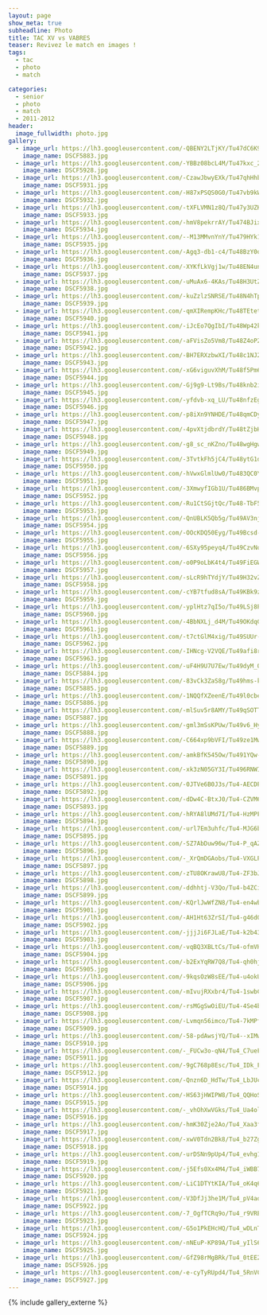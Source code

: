 ```yaml
---
layout: page
show_meta: true
subheadline: Photo
title: TAC XV vs VABRES
teaser: Revivez le match en images !
tags:
  - tac
  - photo
  - match

categories:
  - senior
  - photo
  - match
  - 2011-2012
header:
  image_fullwidth: photo.jpg
gallery:
  - image_url: https://lh3.googleusercontent.com/-QBENY2LTjKY/Tu47dC6K9JI/AAAAAAAAI4A/LlvktPES76E_TWrlt69b8JmmeYg3iaRcACHM
    image_name: DSCF5883.jpg
  - image_url: https://lh3.googleusercontent.com/-YBBz08bcL4M/Tu47kxc_2uI/AAAAAAAAJIA/tDb8ZaipGegu_A6bDbP0wJJU1Cb1YOqngCHM
    image_name: DSCF5928.jpg
  - image_url: https://lh3.googleusercontent.com/-CzawJbwyEXk/Tu47qhHhbgI/AAAAAAAAJHA/8xV7rEOs6-o3OC_xEi5uXtrl3BLHEhDWACHM
    image_name: DSCF5931.jpg
  - image_url: https://lh3.googleusercontent.com/-H87xPSQS0G0/Tu47vb9kWRI/AAAAAAAAI_4/8JTumhzFpuobSChpIQ7eC4qfbulj7rpSgCHM
    image_name: DSCF5932.jpg
  - image_url: https://lh3.googleusercontent.com/-tXFLVMN1z8Q/Tu47y3UZK8I/AAAAAAAAJAU/2UVzQr85oMw7l0z1eOWN06CkLQDrB-PIwCHM
    image_name: DSCF5933.jpg
  - image_url: https://lh3.googleusercontent.com/-hmV8pekrrAY/Tu474BJix0I/AAAAAAAAJG4/lfXKkDhvydEnT_xL0OJ1gO0azwqjCu77QCHM
    image_name: DSCF5934.jpg
  - image_url: https://lh3.googleusercontent.com/--M13MMvnYnY/Tu479HYk1dI/AAAAAAAAJDE/L-gxLmlbB8wm40TMpUJBdODgQOHeyI4yQCHM
    image_name: DSCF5935.jpg
  - image_url: https://lh3.googleusercontent.com/-Agq3-db1-c4/Tu48BzY0q8I/AAAAAAAAJCs/sqC29ZT0RB83QIZj-LFbMxDxea_sJ-bgACHM
    image_name: DSCF5936.jpg
  - image_url: https://lh3.googleusercontent.com/-XYKfLkVgj1w/Tu48EN4unHI/AAAAAAAAJCM/jlTReB5Vim8XavNM8RB0lkjk4bjLGtH1ACHM
    image_name: DSCF5937.jpg
  - image_url: https://lh3.googleusercontent.com/-uMuAx6-4KAs/Tu48H3UtZRI/AAAAAAAAJKA/VIII4Y1Vr5QYUaRsnzXx1qGgPxCiMMhDgCHM
    image_name: DSCF5938.jpg
  - image_url: https://lh3.googleusercontent.com/-kuZzlzSNRSE/Tu48N4hTptI/AAAAAAAAJAA/80rcTLD5AAo_qR8IE9JQGQ3GiDPjV9i5QCHM
    image_name: DSCF5939.jpg
  - image_url: https://lh3.googleusercontent.com/-qmXIRempKHc/Tu48TEtetFI/AAAAAAAAJJI/btESDlLNvKEJxg6Lv9PLFr8ArRRXSPpeACHM
    image_name: DSCF5940.jpg
  - image_url: https://lh3.googleusercontent.com/-iJcEo7QgIbI/Tu48Wp42kfI/AAAAAAAAJEE/BESt6ownmLwKg0HdfOvFeclnWwCvqCfKACHM
    image_name: DSCF5941.jpg
  - image_url: https://lh3.googleusercontent.com/-aFVisZo5Vm8/Tu48Z4oPZzI/AAAAAAAAJGo/tpBX7wDNLxU77FPPLvahppF8ih_xmmiBgCHM
    image_name: DSCF5942.jpg
  - image_url: https://lh3.googleusercontent.com/-BH7ERXzbwXI/Tu48c1NJ2oI/AAAAAAAAJDI/zH0g7JdFoGoS9S7Ox0822q86yFSPa4odACHM
    image_name: DSCF5943.jpg
  - image_url: https://lh3.googleusercontent.com/-xG6viguvXhM/Tu48f5Pm66I/AAAAAAAAJA8/1dgrfXHv4jESZEiYiYPd80skt7dqT6USQCHM
    image_name: DSCF5944.jpg
  - image_url: https://lh3.googleusercontent.com/-Gj9g9-Lt9Bs/Tu48knb2i6I/AAAAAAAAJB4/AhKNta_y3DAwHEpyX0KqWdTz0z2cmNSRwCHM
    image_name: DSCF5945.jpg
  - image_url: https://lh3.googleusercontent.com/-yfdvb-xq_LU/Tu48nfzEgQI/AAAAAAAAJEg/yyQsg_KPhHQ5_8CeR0z7UTmIa_S33eNqACHM
    image_name: DSCF5946.jpg
  - image_url: https://lh3.googleusercontent.com/-p8iXn9YNHDE/Tu48qmCDyKI/AAAAAAAAJIY/y9p7rEOcvCMZUsVg2mJP3lnQux3iXuIwgCHM
    image_name: DSCF5947.jpg
  - image_url: https://lh3.googleusercontent.com/-4pvXtjdbrdY/Tu48tZjbHZI/AAAAAAAAJKI/rbjplCfyXSkI8fHYjJn0zrIC3LFhNIV8QCHM
    image_name: DSCF5948.jpg
  - image_url: https://lh3.googleusercontent.com/-g8_sc_nKZno/Tu48wgHgwZI/AAAAAAAAJIQ/bAMgHKAdo-k393WB2GGVMySZtZQNnXVyQCHM
    image_name: DSCF5949.jpg
  - image_url: https://lh3.googleusercontent.com/-3TvtkFh5jC4/Tu48ytG1dJI/AAAAAAAAJCc/SBya4qDXu4QLE2Oua5qM9_3YXnGt5cfggCHM
    image_name: DSCF5950.jpg
  - image_url: https://lh3.googleusercontent.com/-hVwxGlmlUw0/Tu483QC0YmI/AAAAAAAAJH8/0GUUT195AL0TqwRGswIzfUnot1XE9ivGACHM
    image_name: DSCF5951.jpg
  - image_url: https://lh3.googleusercontent.com/-3XmwyfIGb1U/Tu486BMvpWI/AAAAAAAAJFs/Q_bLy344WsE4FAe5fTYsWa26iqyrzYwcACHM
    image_name: DSCF5952.jpg
  - image_url: https://lh3.googleusercontent.com/-Ru1CtSGjtQc/Tu48-TbF5AI/AAAAAAAAJHc/r6EWLQgPrNg_ZrBigC87z7p8kxTElB1xgCHM
    image_name: DSCF5953.jpg
  - image_url: https://lh3.googleusercontent.com/-QnUBLK5Qb5g/Tu49AV3njlI/AAAAAAAAJD4/0qj26j7h8XoZ__ZCpWARNAMuA-CrjaTIwCHM
    image_name: DSCF5954.jpg
  - image_url: https://lh3.googleusercontent.com/-OOcKDQ50Eyg/Tu49Bcsd-WI/AAAAAAAAJBs/CHBjcEOfOLAJWoBA2RJSBGr-NitWqgvkgCHM
    image_name: DSCF5955.jpg
  - image_url: https://lh3.googleusercontent.com/-6SXy95peyq4/Tu49CzvNoZI/AAAAAAAAJEU/k7Z1XRkLrRkUtqzAXf6FxJSWE7VVb9NRACHM
    image_name: DSCF5956.jpg
  - image_url: https://lh3.googleusercontent.com/-o0P9oLbK4t4/Tu49FiEGWEI/AAAAAAAAJJ4/FxaljQLWD3Aa5OrfPbc9g8sxLDkh_dUGwCHM
    image_name: DSCF5957.jpg
  - image_url: https://lh3.googleusercontent.com/-sLcR9hTYdjY/Tu49H32vZAI/AAAAAAAAJDo/ibPxmUbvLlYmiXZfzpiex8DVnN09STKpACHM
    image_name: DSCF5958.jpg
  - image_url: https://lh3.googleusercontent.com/-cYB7tfud8sA/Tu49KBk9ztI/AAAAAAAAJCQ/68H5xpCWRTYJ9ftJELZCQ_oOUnPmc7GEACHM
    image_name: DSCF5959.jpg
  - image_url: https://lh3.googleusercontent.com/-yplHtz7qI5o/Tu49LSj8PAI/AAAAAAAAJBA/dBsd9xmsVNofwfYyOoV-jAFz9HtxQM2AwCHM
    image_name: DSCF5960.jpg
  - image_url: https://lh3.googleusercontent.com/-4BbNXLj_d4M/Tu49OKdqGuI/AAAAAAAAJHg/_oL9VEqXUvIHcnrl-G0tL0wojaR_exg5wCHM
    image_name: DSCF5961.jpg
  - image_url: https://lh3.googleusercontent.com/-t7ctGlM4xig/Tu49SUUr-nI/AAAAAAAAI_Y/HBR0RUu9NQEKol7PlAQTQ9kzToa5nBcPACHM
    image_name: DSCF5962.jpg
  - image_url: https://lh3.googleusercontent.com/-IHNcg-V2VQE/Tu49afi8rQI/AAAAAAAAI_s/7DFkbadGpwQwXa99S4iEIVlQ85Kd_xIowCHM
    image_name: DSCF5963.jpg
  - image_url: https://lh3.googleusercontent.com/-uF4H9U7U7Ew/Tu49dyM_QCI/AAAAAAAAJBw/t1O2Fe17l4oRFkaONMnlQjGiwdcXpT7OwCHM
    image_name: DSCF5884.jpg
  - image_url: https://lh3.googleusercontent.com/-83vCk3ZaS8g/Tu49hms-k6I/AAAAAAAAJBQ/ASWLhwaCXa4yzwEz2b8J0w8NnBjCNS98wCHM
    image_name: DSCF5885.jpg
  - image_url: https://lh3.googleusercontent.com/-1NQQfXZeenE/Tu49l0cbesI/AAAAAAAAI_E/F3iMy9rYbncduFJGemQnYz5xR-2kpDlOgCHM
    image_name: DSCF5886.jpg
  - image_url: https://lh3.googleusercontent.com/-mlSuv5r8AMY/Tu49qSOTTNI/AAAAAAAAJIg/wAWyVj90hl4QkvALNE2ThHfei5kxWsDkwCHM
    image_name: DSCF5887.jpg
  - image_url: https://lh3.googleusercontent.com/-gml3mSsKPUw/Tu49v6_HyrI/AAAAAAAAJEo/yXgQxDx7EAguY_8KvlzHFHJ63cXA2zeLACHM
    image_name: DSCF5888.jpg
  - image_url: https://lh3.googleusercontent.com/-C664xp9bVFI/Tu49ze1MwtI/AAAAAAAAJFQ/KBXdhwRB9JoJg1TGIqOFHBmPrT8etbvSgCHM
    image_name: DSCF5889.jpg
  - image_url: https://lh3.googleusercontent.com/-amkBfK545Ow/Tu491YQw-aI/AAAAAAAAJIw/Lzs1j2FhLW8Q_bNVo0Xl7a8rWmoSoRNKgCHM
    image_name: DSCF5890.jpg
  - image_url: https://lh3.googleusercontent.com/-xk3zN05GY3I/Tu496RNWIOI/AAAAAAAAJCg/GpLsjNWvMsUBxdRlkMv0qNokbEutvLpxQCHM
    image_name: DSCF5891.jpg
  - image_url: https://lh3.googleusercontent.com/-0JTVe6B0J3s/Tu4-AECDPDI/AAAAAAAAI-4/W7ibmrG0PeU21VsvaH_EcTmcC4lhBmq2QCHM
    image_name: DSCF5892.jpg
  - image_url: https://lh3.googleusercontent.com/-dDw4C-BtxJ0/Tu4-CZVM65I/AAAAAAAAJJQ/MJmDOFftSakUwK-FZinZxOTpL0wl9iNqwCHM
    image_name: DSCF5893.jpg
  - image_url: https://lh3.googleusercontent.com/-hRYA8lUMd7I/Tu4-HzMPFtI/AAAAAAAAJJY/1x8pf7CW8vYGcW9fhmddadRZIpHSmvKPwCHM
    image_name: DSCF5894.jpg
  - image_url: https://lh3.googleusercontent.com/-url7Em3uhfc/Tu4-MJG6bcI/AAAAAAAAJGw/BVimHW1r4aoMbKMJsSzac1uRYqTXMcyHQCHM
    image_name: DSCF5895.jpg
  - image_url: https://lh3.googleusercontent.com/-SZ7AbDuw96w/Tu4-P_qAZ_I/AAAAAAAAJIo/XNj7c0c_n040MkHwbJAN-rQHN8SYF0-HgCHM
    image_name: DSCF5896.jpg
  - image_url: https://lh3.googleusercontent.com/-_XrQmDGAobs/Tu4-VXGLPUI/AAAAAAAAJGg/re0a4jSK320CD69ou1IXPKmnExS7OKZMgCHM
    image_name: DSCF5897.jpg
  - image_url: https://lh3.googleusercontent.com/-zTU8OKrawU8/Tu4-ZF3bJhI/AAAAAAAAJFE/uJJKqTV2VjU9slcFFk1dZ4wSgZlAIbXAwCHM
    image_name: DSCF5898.jpg
  - image_url: https://lh3.googleusercontent.com/-ddhhtj-V3Qo/Tu4-b4ZCivI/AAAAAAAAI_0/CfSntvfaNwAB2GauTh07x02zcnjvz48igCHM
    image_name: DSCF5899.jpg
  - image_url: https://lh3.googleusercontent.com/-KQrlJwWfZN8/Tu4-en4wbiI/AAAAAAAAJE4/vpYGHb4twx0xHtu8knb3bnnNoSuHOn8cwCHM
    image_name: DSCF5901.jpg
  - image_url: https://lh3.googleusercontent.com/-AH1Ht63ZrSI/Tu4-g46dQmI/AAAAAAAAJH0/4xI05kKuF4s1jGcl1hazG4HkWGnwz21qACHM
    image_name: DSCF5902.jpg
  - image_url: https://lh3.googleusercontent.com/-jjjJi6FJLaE/Tu4-k2b430I/AAAAAAAAJFI/WQCt7GMEeVcJmmFyulWdQ0VvQYuUz6PrgCHM
    image_name: DSCF5903.jpg
  - image_url: https://lh3.googleusercontent.com/-vqBQ3XBLtCs/Tu4-ofmVHlI/AAAAAAAAJDg/Pak1gz5P7-MsEMKF-FXeWmx2URwOA8CHACHM
    image_name: DSCF5904.jpg
  - image_url: https://lh3.googleusercontent.com/-b2ExYqRW7Q8/Tu4-qh0hjmI/AAAAAAAAI_U/YIEsUVqPb3w9DGLKZUpGUxQf5Hgs5Yg5QCHM
    image_name: DSCF5905.jpg
  - image_url: https://lh3.googleusercontent.com/-9kqsOzW8sEE/Tu4-u4okUSI/AAAAAAAAI_A/g3om1ZnluwEI_jtWNRKXMdY4FP0Vrpr3wCHM
    image_name: DSCF5906.jpg
  - image_url: https://lh3.googleusercontent.com/-mIvujRXxbr4/Tu4-1swbCrI/AAAAAAAAI_I/5zNHbKJHJ8Yk_nZcMLBo3hRrTFWxmdFHgCHM
    image_name: DSCF5907.jpg
  - image_url: https://lh3.googleusercontent.com/-rsMGgSwOiEU/Tu4-4Se4b_I/AAAAAAAAJDY/wyB0r4fJP108qHZeifuWC7T62Cjj1m50gCHM
    image_name: DSCF5908.jpg
  - image_url: https://lh3.googleusercontent.com/-Lvmqn56imco/Tu4-7kMPfHI/AAAAAAAAJI4/aO4b5omW1BsPIOTqnputvv6O0Wr_gynEQCHM
    image_name: DSCF5909.jpg
  - image_url: https://lh3.googleusercontent.com/-58-pdAwsjYQ/Tu4--xIMwQI/AAAAAAAAJBI/ciCoF07IFbYhgDkwgyVD3xTn5dFexK7bQCHM
    image_name: DSCF5910.jpg
  - image_url: https://lh3.googleusercontent.com/-_FUCw3o-qN4/Tu4_C7ueFyI/AAAAAAAAJCw/zboSGWVKCIAKxEodwOehnVhZkTsuCnhBwCHM
    image_name: DSCF5911.jpg
  - image_url: https://lh3.googleusercontent.com/-9gC768p8Esc/Tu4_IDk_FfI/AAAAAAAAJE0/J_cl1pDYzz8g-G03kYQn-0ZOPPD3P2pDgCHM
    image_name: DSCF5912.jpg
  - image_url: https://lh3.googleusercontent.com/-Qnzn6D_HdTw/Tu4_LbJUcsI/AAAAAAAAI_g/ePYpmWSxkLksYMgsvawWEzNIFJrnApxOQCHM
    image_name: DSCF5914.jpg
  - image_url: https://lh3.googleusercontent.com/-HS63jHWIPW8/Tu4_QQHoSAI/AAAAAAAAJJk/-6psYAuknyQpaFTxY9XWBkjXBnQwXteWgCHM
    image_name: DSCF5915.jpg
  - image_url: https://lh3.googleusercontent.com/-_vhOhXwVGks/Tu4_Ua4olnI/AAAAAAAAJGY/NOUQI53IpDoQaeglSmQogY9K638NZ8EIQCHM
    image_name: DSCF5916.jpg
  - image_url: https://lh3.googleusercontent.com/-hmK30Zje2Ao/Tu4_Xaa3fEI/AAAAAAAAJAY/rJ6oTlTUXocF_IBv1i9WRV6KlG7ytoaoACHM
    image_name: DSCF5917.jpg
  - image_url: https://lh3.googleusercontent.com/-xwV0Tdn2Bk8/Tu4_b27ZgbI/AAAAAAAAJC4/0c_UL6StV7ACchDcnUUTC8_EPlo4dD8PACHM
    image_name: DSCF5918.jpg
  - image_url: https://lh3.googleusercontent.com/-urDSNn9pUp4/Tu4_evhg1hI/AAAAAAAAJJo/XOUiKwIShn0UVqC8be_pq5KjvBilYhi7ACHM
    image_name: DSCF5919.jpg
  - image_url: https://lh3.googleusercontent.com/-j5Efs0Xx4M4/Tu4_iWBB7uI/AAAAAAAAJGA/odVSfpOdMmcBHoL-VLnOwB2BZnoGgsp8QCHM
    image_name: DSCF5920.jpg
  - image_url: https://lh3.googleusercontent.com/-LiC1DTYtKIA/Tu4_oK4q6QI/AAAAAAAAJAk/Nt8k2fQVMJU9QivPngnk4r0Ch1RTTR8PwCHM
    image_name: DSCF5921.jpg
  - image_url: https://lh3.googleusercontent.com/-V3DfJj3he1M/Tu4_pV4adAI/AAAAAAAAJF8/8blkP-Ivpd8rnJjH-OvJYXaSHAlUM3g8ACHM
    image_name: DSCF5922.jpg
  - image_url: https://lh3.googleusercontent.com/-7_OgfTCRq9o/Tu4_r9VREnI/AAAAAAAAJDQ/V4KtdWV2m7g6eKIUvwalnlC9ZvQHmG32wCHM
    image_name: DSCF5923.jpg
  - image_url: https://lh3.googleusercontent.com/-G5o1PkEHcHQ/Tu4_wDLnTNI/AAAAAAAAJFY/hX9RHFosdSsJ8WALv6mFe3bnqTEUmGtOQCHM
    image_name: DSCF5924.jpg
  - image_url: https://lh3.googleusercontent.com/-nNEuP-KP89A/Tu4_yIlS6oI/AAAAAAAAJGQ/ao_12CpXSJwr-gUuz9TeXhPJue-O1iOGgCHM
    image_name: DSCF5925.jpg
  - image_url: https://lh3.googleusercontent.com/-GfZ98rMgBRk/Tu4_0tEE2fI/AAAAAAAAJBo/7Tn_PXBvc5w4d1AQ0XBWy8G6zfv1XzC7gCHM
    image_name: DSCF5926.jpg
  - image_url: https://lh3.googleusercontent.com/-e-cyTyRUpd4/Tu4_5RnVCcI/AAAAAAAAJII/BsB4BU0CpVEPCFyz5Y3FyQhA6P9lOVetwCHM
    image_name: DSCF5927.jpg
---
```

{% include gallery_externe %}
